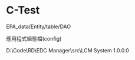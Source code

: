 # C-Test

EPA_data/Entity/table/DAO

應用程式組態檔(config)

D:\Code\RD\EDC Manager\src\LCM System 1.0.0.0
